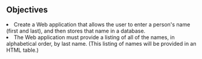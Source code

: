 ## Objectives

<li>Create a Web application that allows the user to enter a person's name (first and last), and then stores that name in a database.</li> 
<li>The Web application must provide a listing of all of the names, in alphabetical order, by last name. (This listing of names will be provided in an HTML table.) </li>
